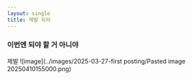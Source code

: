 ```yaml
---
layout: single
title: 제발 되라
---
```

### 이번엔 되야 할 거 아니야
제발
![image](../images/2025-03-27-first posting/Pasted image 20250410155000.png)